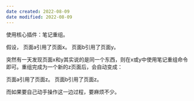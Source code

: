 ```yaml
---
date created: 2022-08-09
date modified: 2022-08-09
---
```


使用核心插件：笔记重组。

假设，
页面a引用了页面x。
页面b引用了页面y。

突然有一天发现页面x和y其实说的是同一个东西，则在x或y中使用笔记重组命令即可。重组完成为一个新的z页面后，会自动变成：

页面a引用了页面z。
页面b引用了页面z。

而如果要自己动手操作这一边过程，要麻烦不少。